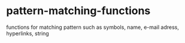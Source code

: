 # pattern-matching-functions
functions for matching pattern such as symbols, name, e-mail adress, hyperlinks, string
